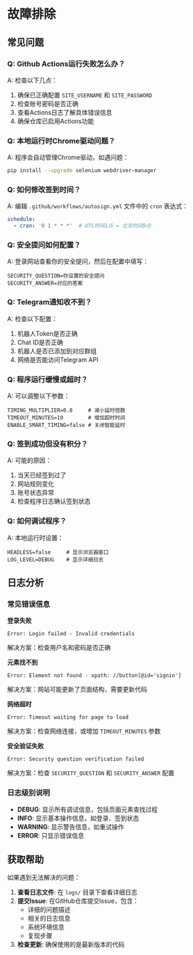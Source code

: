 # 故障排除

## 常见问题

### Q: Github Actions运行失败怎么办？
A: 检查以下几点：
1. 确保已正确配置 `SITE_USERNAME` 和 `SITE_PASSWORD`
2. 检查账号密码是否正确
3. 查看Actions日志了解具体错误信息
4. 确保仓库已启用Actions功能

### Q: 本地运行时Chrome驱动问题？
A: 程序会自动管理Chrome驱动，如遇问题：
```bash
pip install --upgrade selenium webdriver-manager
```

### Q: 如何修改签到时间？
A: 编辑 `.github/workflows/autosign.yml` 文件中的 `cron` 表达式：
```yaml
schedule:
  - cron: '0 1 * * *'  # UTC时间1点 = 北京时间9点
```

### Q: 安全提问如何配置？
A: 登录网站查看你的安全提问，然后在配置中填写：
```env
SECURITY_QUESTION=你设置的安全提问
SECURITY_ANSWER=对应的答案
```

### Q: Telegram通知收不到？
A: 检查以下配置：
1. 机器人Token是否正确
2. Chat ID是否正确
3. 机器人是否已添加到对应群组
4. 网络是否能访问Telegram API

### Q: 程序运行缓慢或超时？
A: 可以调整以下参数：
```env
TIMING_MULTIPLIER=0.8     # 减小延时倍数
TIMEOUT_MINUTES=10        # 增加超时时间
ENABLE_SMART_TIMING=false # 关闭智能延时
```

### Q: 签到成功但没有积分？
A: 可能的原因：
1. 当天已经签到过了
2. 网站规则变化
3. 账号状态异常
4. 检查程序日志确认签到状态

### Q: 如何调试程序？
A: 本地运行时设置：
```env
HEADLESS=false     # 显示浏览器窗口
LOG_LEVEL=DEBUG    # 显示详细日志
```

## 日志分析

### 常见错误信息

**登录失败**
```
Error: Login failed - Invalid credentials
```
解决方案：检查用户名和密码是否正确

**元素找不到**
```
Error: Element not found - xpath: //button[@id='signin']
```
解决方案：网站可能更新了页面结构，需要更新代码

**网络超时**
```
Error: Timeout waiting for page to load
```
解决方案：检查网络连接，或增加 `TIMEOUT_MINUTES` 参数

**安全验证失败**
```
Error: Security question verification failed
```
解决方案：检查 `SECURITY_QUESTION` 和 `SECURITY_ANSWER` 配置

### 日志级别说明

- **DEBUG**: 显示所有调试信息，包括页面元素查找过程
- **INFO**: 显示基本操作信息，如登录、签到状态
- **WARNING**: 显示警告信息，如重试操作
- **ERROR**: 只显示错误信息

## 获取帮助

如果遇到无法解决的问题：

1. **查看日志文件**: 在 `logs/` 目录下查看详细日志
2. **提交Issue**: 在GitHub仓库提交Issue，包含：
   - 详细的问题描述
   - 相关的日志信息
   - 系统环境信息
   - 复现步骤
3. **检查更新**: 确保使用的是最新版本的代码
